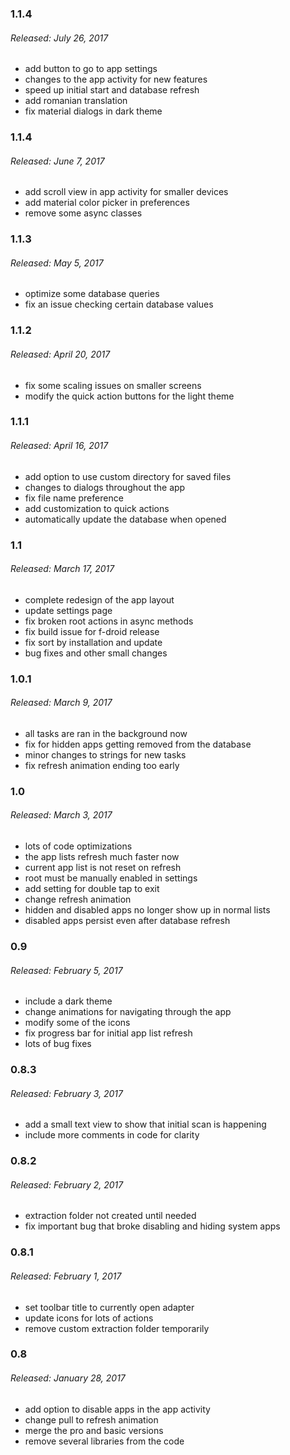 ### 1.1.4
###### Released: July 26, 2017
* add button to go to app settings
* changes to the app activity for new features
* speed up initial start and database refresh
* add romanian translation
* fix material dialogs in dark theme

### 1.1.4
###### Released: June 7, 2017
* add scroll view in app activity for smaller devices
* add material color picker in preferences
* remove some async classes

### 1.1.3
###### Released: May 5, 2017
* optimize some database queries
* fix an issue checking certain database values

### 1.1.2
###### Released: April 20, 2017
* fix some scaling issues on smaller screens
* modify the quick action buttons for the light theme

### 1.1.1
###### Released: April 16, 2017
* add option to use custom directory for saved files
* changes to dialogs throughout the app
* fix file name preference
* add customization to quick actions
* automatically update the database when opened

### 1.1
###### Released: March 17, 2017
* complete redesign of the app layout
* update settings page
* fix broken root actions in async methods
* fix build issue for f-droid release
* fix sort by installation and update
* bug fixes and other small changes

### 1.0.1
###### Released: March 9, 2017
* all tasks are ran in the background now
* fix for hidden apps getting removed from the database
* minor changes to strings for new tasks
* fix refresh animation ending too early

### 1.0
###### Released: March 3, 2017
* lots of code optimizations
* the app lists refresh much faster now
* current app list is not reset on refresh
* root must be manually enabled in settings
* add setting for double tap to exit
* change refresh animation
* hidden and disabled apps no longer show up in normal lists
* disabled apps persist even after database refresh

### 0.9
###### Released: February 5, 2017
* include a dark theme
* change animations for navigating through the app
* modify some of the icons
* fix progress bar for initial app list refresh
* lots of bug fixes

### 0.8.3
###### Released: February 3, 2017
* add a small text view to show that initial scan is happening
* include more comments in code for clarity

### 0.8.2
###### Released: February 2, 2017
* extraction folder not created until needed
* fix important bug that broke disabling and hiding system apps

### 0.8.1
###### Released: February 1, 2017
* set toolbar title to currently open adapter
* update icons for lots of actions
* remove custom extraction folder temporarily

### 0.8
###### Released: January 28, 2017
* add option to disable apps in the app activity
* change pull to refresh animation
* merge the pro and basic versions
* remove several libraries from the code
